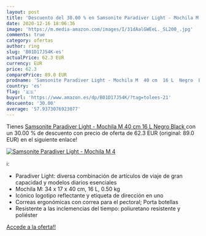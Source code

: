 ```yaml
---
layout: post
title: 'Descuento del 30.00 % en Samsonite Paradiver Light - Mochila M  4'
date: 2020-12-16 18:06:36
image: 'https://m.media-amazon.com/images/I/31dAalGWEeL._SL200_.jpg'
comments: true
category: ofertas
author: ring
slug: 'B01D17J54K-es'
actualPrice: 62.3 EUR
currency: EUR
price: 62.3
comparePrice: 89.0 EUR
prodname: 'Samsonite Paradiver Light - Mochila M  40 cm  16 L  Negro  Black '
country: 'es'
flag: '🇪🇸'
buyurl: 'https://www.amazon.es/dp/B01D17J54K/?tag=tolees-21'
descuento: '30.00'
average: '57.9373076923077'
---
```


Tienes [Samsonite Paradiver Light - Mochila M  40 cm  16 L  Negro  Black ](https://www.amazon.es/dp/B01D17J54K/?tag=tolees-21) con un 30.00 % de descuento con precio de oferta de 62.3 EUR (original: 89.0 EUR) en el siguiente enlace!

[![Samsonite Paradiver Light - Mochila M  4](https://m.media-amazon.com/images/I/31dAalGWEeL._SL200_.jpg)](https://www.amazon.es/dp/B01D17J54K/?tag=tolees-21)

ℹ️:

- Paradiver Light: diversa combinación de artículos de viaje de gran capacidad y modelos diarios esenciales
- Mochila M: 34 x 17 x 40 cm, 16 L, 0.50 kg
- Icónico logotipo reflectante y etiqueta de dirección en uno
- Correas ergonómicas con correa para el pectoral; Porta botellas
- Resistente a las inclemencias del tiempo: poliuretano resistente y poliéster

[Accede a la oferta!!](https://www.amazon.es/dp/B01D17J54K/?tag=tolees-21)
